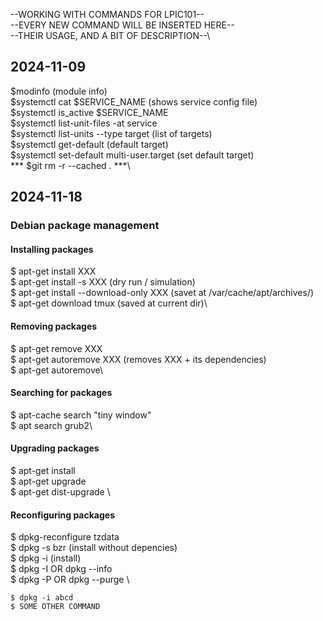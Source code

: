 --WORKING WITH COMMANDS FOR LPIC101--\
--EVERY NEW COMMAND WILL BE INSERTED HERE--\
--THEIR USAGE, AND A BIT OF DESCRIPTION--\

## 2024-11-09
$modinfo (module info)\
$systemctl cat $SERVICE_NAME (shows service config file)\
$systemctl is_active $SERVICE_NAME\
$systemctl list-unit-files -at service\
$systemctl list-units --type target (list of targets)\
$systemctl get-default (default target)\
$systemctl set-default multi-user.target (set default target)\
*** $git rm -r --cached . ***\

## 2024-11-18
### Debian package management

#### Installing packages
$ apt-get install XXX\
$ apt-get install -s XXX (dry run / simulation)\
$ apt-get install --download-only XXX (savet at /var/cache/apt/archives/)\
$ apt-get download tmux (saved at current dir)\

#### Removing packages
$ apt-get remove XXX\
$ apt-get autoremove XXX (removes XXX + its dependencies)\
$ apt-get autoremove\

#### Searching for packages
$ apt-cache search "tiny window"\
$ apt search grub2\

#### Upgrading packages
$ apt-get install \
$ apt-get upgrade \
$ apt-get dist-upgrade \

#### Reconfiguring packages
$ dpkg-reconfigure tzdata \
$ dpkg -s bzr (install without depencies) \
$ dpkg -i (install) \
$ dpkg -I OR dpkg --info \
$ dpkg -P OR dpkg --purge \

``` 
$ dpkg -i abcd
$ SOME OTHER COMMAND
```
